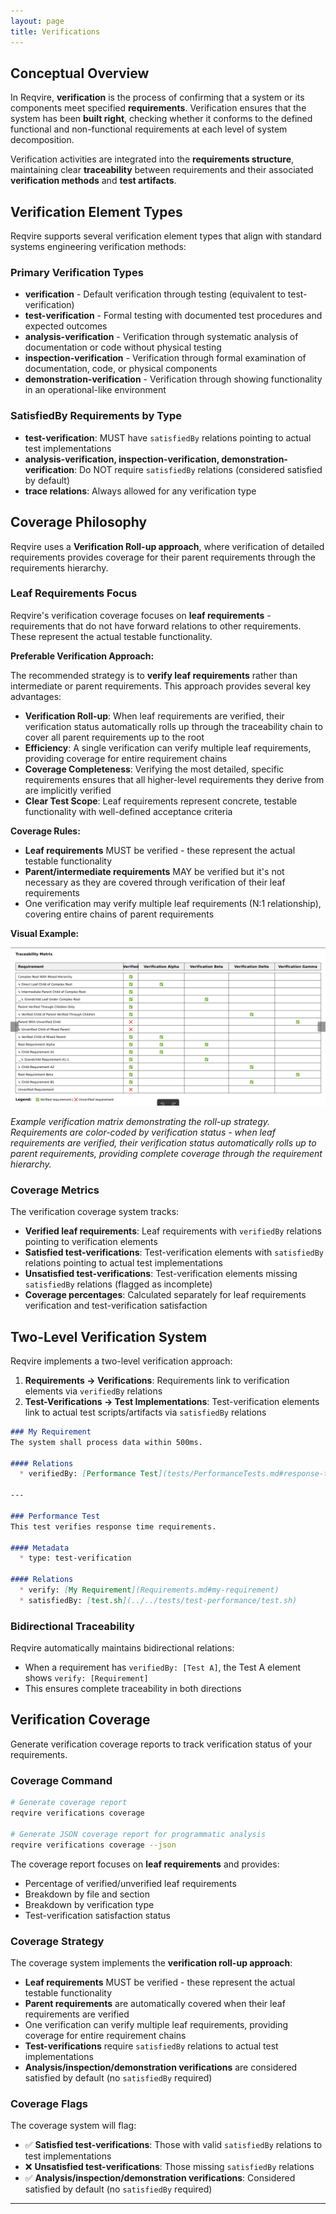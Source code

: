 ```yaml
---
layout: page
title: Verifications
---
```


## Conceptual Overview

In Reqvire, **verification** is the process of confirming that a system or its components meet specified **requirements**. Verification ensures that the system has been **built right**, checking whether it conforms to the defined functional and non-functional requirements at each level of system decomposition.

Verification activities are integrated into the **requirements structure**, maintaining clear **traceability** between requirements and their associated **verification methods** and **test artifacts**.

## Verification Element Types

Reqvire supports several verification element types that align with standard systems engineering verification methods:

### Primary Verification Types
- **verification** - Default verification through testing (equivalent to test-verification)
- **test-verification** - Formal testing with documented test procedures and expected outcomes
- **analysis-verification** - Verification through systematic analysis of documentation or code without physical testing
- **inspection-verification** - Verification through formal examination of documentation, code, or physical components
- **demonstration-verification** - Verification through showing functionality in an operational-like environment

### SatisfiedBy Requirements by Type
- **test-verification**: MUST have `satisfiedBy` relations pointing to actual test implementations
- **analysis-verification, inspection-verification, demonstration-verification**: Do NOT require `satisfiedBy` relations (considered satisfied by default)
- **trace relations**: Always allowed for any verification type

## Coverage Philosophy

Reqvire uses a **Verification Roll-up approach**, where verification of detailed requirements provides coverage for their parent requirements through the requirements hierarchy.

### Leaf Requirements Focus

Reqvire's verification coverage focuses on **leaf requirements** - requirements that do not have forward relations to other requirements. These represent the actual testable functionality.

**Preferable Verification Approach:**

The recommended strategy is to **verify leaf requirements** rather than intermediate or parent requirements. This approach provides several key advantages:

- **Verification Roll-up**: When leaf requirements are verified, their verification status automatically rolls up through the traceability chain to cover all parent requirements up to the root
- **Efficiency**: A single verification can verify multiple leaf requirements, providing coverage for entire requirement chains
- **Coverage Completeness**: Verifying the most detailed, specific requirements ensures that all higher-level requirements they derive from are implicitly verified
- **Clear Test Scope**: Leaf requirements represent concrete, testable functionality with well-defined acceptance criteria

**Coverage Rules:**
- **Leaf requirements** MUST be verified - these represent the actual testable functionality
- **Parent/intermediate requirements** MAY be verified but it's not necessary as they are covered through verification of their leaf requirements
- One verification may verify multiple leaf requirements (N:1 relationship), covering entire chains of parent requirements

**Visual Example:**

![Verification Traceability Matrix](assets/images/verifications_matrix.png)

*Example verification matrix demonstrating the roll-up strategy. Requirements are color-coded by verification status - when leaf requirements are verified, their verification status automatically rolls up to parent requirements, providing complete coverage through the requirement hierarchy.*

### Coverage Metrics
The verification coverage system tracks:
- **Verified leaf requirements**: Leaf requirements with `verifiedBy` relations pointing to verification elements
- **Satisfied test-verifications**: Test-verification elements with `satisfiedBy` relations pointing to actual test implementations
- **Unsatisfied test-verifications**: Test-verification elements missing `satisfiedBy` relations (flagged as incomplete)
- **Coverage percentages**: Calculated separately for leaf requirements verification and test-verification satisfaction

## Two-Level Verification System

Reqvire implements a two-level verification approach:

1. **Requirements → Verifications**: Requirements link to verification elements via `verifiedBy` relations
2. **Test-Verifications → Test Implementations**: Test-verification elements link to actual test scripts/artifacts via `satisfiedBy` relations

```markdown
### My Requirement
The system shall process data within 500ms.

#### Relations
  * verifiedBy: [Performance Test](tests/PerformanceTests.md#response-time-test)

---

### Performance Test
This test verifies response time requirements.

#### Metadata
  * type: test-verification

#### Relations
  * verify: [My Requirement](Requirements.md#my-requirement)
  * satisfiedBy: [test.sh](../../tests/test-performance/test.sh)
```

### Bidirectional Traceability
Reqvire automatically maintains bidirectional relations:
- When a requirement has `verifiedBy: [Test A]`, the Test A element shows `verify: [Requirement]`
- This ensures complete traceability in both directions

## Verification Coverage

Generate verification coverage reports to track verification status of your requirements.

### Coverage Command

```bash
# Generate coverage report
reqvire verifications coverage

# Generate JSON coverage report for programmatic analysis
reqvire verifications coverage --json
```

The coverage report focuses on **leaf requirements** and provides:
- Percentage of verified/unverified leaf requirements
- Breakdown by file and section
- Breakdown by verification type
- Test-verification satisfaction status

### Coverage Strategy

The coverage system implements the **verification roll-up approach**:

- **Leaf requirements** MUST be verified - these represent the actual testable functionality
- **Parent requirements** are automatically covered when their leaf requirements are verified
- One verification can verify multiple leaf requirements, providing coverage for entire requirement chains
- **Test-verifications** require `satisfiedBy` relations to actual test implementations
- **Analysis/inspection/demonstration verifications** are considered satisfied by default (no `satisfiedBy` required)

### Coverage Flags

The coverage system will flag:
- ✅ **Satisfied test-verifications**: Those with valid `satisfiedBy` relations to test implementations
- ❌ **Unsatisfied test-verifications**: Those missing `satisfiedBy` relations
- ✅ **Analysis/inspection/demonstration verifications**: Considered satisfied by default (no `satisfiedBy` required)

---
